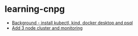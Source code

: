 # learning-cnpg


* [Background - install kubectl, kind, docker desktop and psql](docs/01-Background-installs.md) 
* [Add 3 node cluster and monitoring](docs/02-Base-cnpg-setup.md)  
